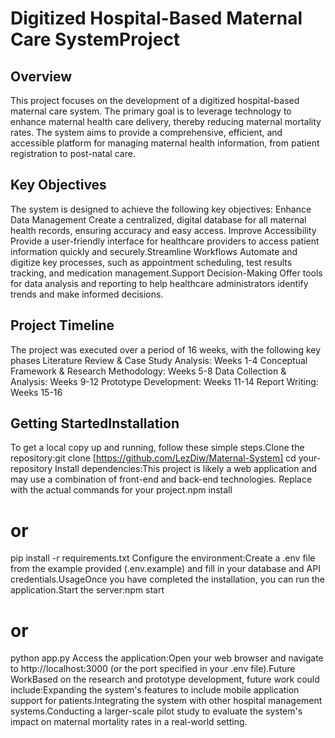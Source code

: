 # Digitized Hospital-Based Maternal Care SystemProject 
## Overview
This project focuses on the development of a digitized hospital-based maternal care system. The primary goal is to leverage technology to enhance maternal health care delivery, thereby reducing maternal mortality rates. The system aims to provide a comprehensive, efficient, and accessible platform for managing maternal health information, from patient registration to post-natal care.
## Key Objectives
The system is designed to achieve the following key objectives:
Enhance Data Management
Create a centralized, digital database for all maternal health records, ensuring accuracy and easy access.
Improve Accessibility
Provide a user-friendly interface for healthcare providers to access patient information quickly and securely.Streamline Workflows
Automate and digitize key processes, such as appointment scheduling, test results tracking, and medication management.Support Decision-Making
Offer tools for data analysis and reporting to help healthcare administrators identify trends and make informed decisions.
## Project Timeline 
The project was executed over a period of 16 weeks, with the following key phases
Literature Review & Case Study Analysis: Weeks 1-4
Conceptual Framework & Research Methodology: Weeks 5-8
Data Collection & Analysis: Weeks 9-12
Prototype Development: Weeks 11-14
Report Writing: Weeks 15-16
## Getting StartedInstallation
To get a local copy up and running, follow these simple steps.Clone the repository:git clone [https://github.com/LezDiw/Maternal-System]
cd your-repository
Install dependencies:This project is likely a web application and may use a combination of front-end and back-end technologies. Replace with the actual commands for your project.npm install
# or
pip install -r requirements.txt
Configure the environment:Create a .env file from the example provided (.env.example) and fill in your database and API credentials.UsageOnce you have completed the installation, you can run the application.Start the server:npm start
# or
python app.py
Access the application:Open your web browser and navigate to http://localhost:3000 (or the port specified in your .env file).Future WorkBased on the research and prototype development, future work could include:Expanding the system's features to include mobile application support for patients.Integrating the system with other hospital management systems.Conducting a larger-scale pilot study to evaluate the system's impact on maternal mortality rates in a real-world setting.
